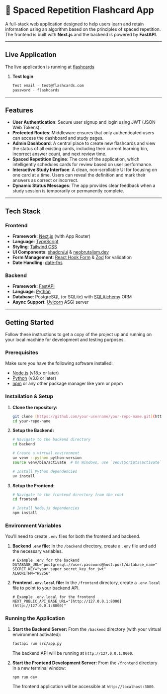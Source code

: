 # 🚀 Spaced Repetition Flashcard App

A full-stack web application designed to help users learn and retain information using an algorithm based on the principles of spaced repetition. The frontend is built with **Next.js** and the backend is powered by **FastAPI**.

---

## Live Application

The live application is running at [flashcards](https://hiring-eniola-arinde-flashcards.vercel.app)

1.  **Test login**

    ```sh
    Test email - test@flashcards.com
    password - flashcards
    ```

---

## Features

- **User Authentication**: Secure user signup and login using JWT (JSON Web Tokens).
- **Protected Routes**: Middleware ensures that only authenticated users can access the dashboard and study pages.
- **Admin Dashboard**: A central place to create new flashcards and view the status of all existing cards, including their current learning bin, incorrect answer count, and next review time.
- **Spaced Repetition Engine**: The core of the application, which intelligently schedules cards for review based on user performance.
- **Interactive Study Interface**: A clean, non-scrollable UI for focusing on one card at a time. Users can reveal the definition and mark their answers as correct or incorrect.
- **Dynamic Status Messages**: The app provides clear feedback when a study session is temporarily or permanently complete.

---

## Tech Stack

### Frontend

- **Framework**: [Next.js](https://nextjs.org/) (with App Router)
- **Language**: [TypeScript](https://www.typescriptlang.org/)
- **Styling**: [Tailwind CSS](https://tailwindcss.com/)
- **UI Components**: [shadcn/ui](https://ui.shadcn.com/) & [neobrutalism.dev](https://www.neobrutalism.dev/)
- **Form Management**: [React Hook Form](https://react-hook-form.com/) & [Zod](https://zod.dev/) for validation
- **Date Handling**: [date-fns](https://date-fns.org/)

### Backend

- **Framework**: [FastAPI](https://fastapi.tiangolo.com/)
- **Language**: [Python](https://www.python.org/)
- **Database**: PostgreSQL (or SQLite) with [SQLAlchemy](https://www.sqlalchemy.org/) ORM
- **Async Support**: [Uvicorn](https://www.uvicorn.org/) ASGI server

---

## Getting Started

Follow these instructions to get a copy of the project up and running on your local machine for development and testing purposes.

### Prerequisites

Make sure you have the following software installed:

- [Node.js](https://nodejs.org/en) (v18.x or later)
- [Python](https://www.python.org/downloads/) (v3.8 or later)
- [npm](https://www.npmjs.com/) or any other package manager like yarn or pnpm

### Installation & Setup

1.  **Clone the repository:**

    ```sh
    git clone [https://github.com/your-username/your-repo-name.git](https://github.com/your-username/your-repo-name.git)
    cd your-repo-name
    ```

2.  **Setup the Backend:**

    ```sh
    # Navigate to the backend directory
    cd backend

    # Create a virtual environment
    uv venv --python python-version
    source venv/bin/activate  # On Windows, use `venv\Scripts\activate`

    # Install Python dependencies
    uv install
    ```

3.  **Setup the Frontend:**

    ```sh
    # Navigate to the frontend directory from the root
    cd frontend

    # Install Node.js dependencies
    npm install
    ```

### Environment Variables

You'll need to create `.env` files for both the frontend and backend.

1.  **Backend `.env` file:**
    In the `/backend` directory, create a `.env` file and add the necessary variables.

    ```env
    # Example .env for the backend
    DATABASE_URL="postgresql://user:password@host:port/database_name"
    SECRET_KEY="your_super_secret_key_for_jwt"
    ALGORITHM="HS256"
    ```

2.  **Frontend `.env.local` file:**
    In the `/frontend` directory, create a `.env.local` file to point to your backend API.
    ```env
    # Example .env.local for the frontend
    NEXT_PUBLIC_API_BASE_URL="[http://127.0.0.1:8000](http://127.0.0.1:8000)"
    ```

### Running the Application

1.  **Start the Backend Server:**
    From the `/backend` directory (with your virtual environment activated):

    ```sh
    fastapi run src/app.py
    ```

    The backend API will be running at `http://127.0.0.1:8000`.

2.  **Start the Frontend Development Server:**
    From the `/frontend` directory in a new terminal window:
    ```sh
    npm run dev
    ```
    The frontend application will be accessible at `http://localhost:3000`.
